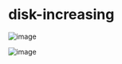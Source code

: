 # disk-increasing

![image](https://github.com/user-attachments/assets/93c3de78-063d-4a2a-954e-fc6157951b22)

![image](https://github.com/user-attachments/assets/8adb9040-4600-45d5-8be6-414b7e1f005a)

